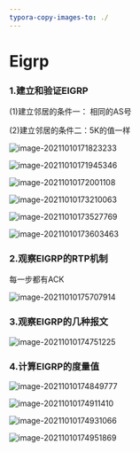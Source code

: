 ```yaml
---
typora-copy-images-to: ./
---
```


# Eigrp

### 1.建立和验证EIGRP

(1)建立邻居的条件一： 相同的AS号

(2)建立邻居的条件二：5K的值一样



![image-20211010171823233](D:\project\boke\network\eigrp\image-20211010171823233.png)

![image-20211010171945346](D:\project\boke\network\eigrp\image-20211010171945346.png)



![image-20211010172001108](D:\project\boke\network\eigrp\image-20211010172001108.png)



![image-20211010173210063](D:\project\boke\network\eigrp\image-20211010173210063.png)



![image-20211010173527769](D:\project\boke\network\eigrp\image-20211010173527769.png)

![image-20211010173603463](D:\project\boke\network\eigrp\image-20211010173603463.png)

### 2.观察EIGRP的RTP机制



每一步都有ACK

![image-20211010175707914](D:\project\boke\network\eigrp\image-20211010175707914.png)



### 3.观察EIGRP的几种报文



![image-20211010174751225](D:\project\boke\network\eigrp\image-20211010174751225.png)



###  4.计算EIGRP的度量值

![image-20211010174849777](D:\project\boke\network\eigrp\image-20211010174849777.png)



![image-20211010174911410](D:\project\boke\network\eigrp\image-20211010174911410.png)



![image-20211010174931066](D:\project\boke\network\eigrp\image-20211010174931066.png)



![image-20211010174951869](D:\project\boke\network\eigrp\image-20211010174951869.png)

